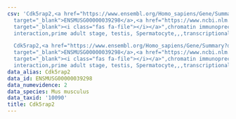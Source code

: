 ```yaml
---
csv: 'Cdk5rap2,<a href="https://www.ensembl.org/Homo_sapiens/Gene/Summary?db=core;g=ENSMUSG00000039298"
  target="_blank">ENSMUSG00000039298</a>,<a href="https://www.ncbi.nlm.nih.gov/pubmed/25450459"
  target="_blank"><i class="fas fa-file"></i></a>",chromatin immunoprecipitation assay,direct
  interaction,prime adult stage, testis, Spermatocyte,,,transcriptional regulation,

  Cdk5rap2,<a href="https://www.ensembl.org/Homo_sapiens/Gene/Summary?db=core;g=ENSMUSG00000039298"
  target="_blank">ENSMUSG00000039298</a>,<a href="https://www.ncbi.nlm.nih.gov/pubmed/25450459"
  target="_blank"><i class="fas fa-file"></i></a>",chromatin immunoprecipitation assay,direct
  interaction,prime adult stage, testis, Spermatocyte,,,transcriptional regulation,'
data_alias: Cdk5rap2
data_id: ENSMUSG00000039298
data_numevidence: 2
data_species: Mus musculus
data_taxid: '10090'
title: Cdk5rap2
---
```

